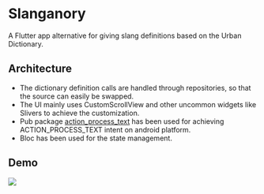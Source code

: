 # Slanganory

A Flutter app alternative for giving slang definitions based on the Urban Dictionary.

## Architecture
* The dictionary definition calls are handled through repositories, so that the source can easily be swapped.
* The UI mainly uses CustomScrollView and other uncommon widgets like Slivers to achieve the customization.
* Pub package [action_process_text](https://pub.dev/packages/action_process_text) has been used for achieving ACTION_PROCESS_TEXT intent on android platform.
* Bloc has been used for the state management.
## Demo 
<img src="https://imgur.com/lsTQRdW.gif">
